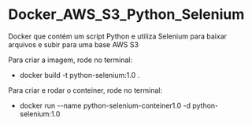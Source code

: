 # Docker_AWS_S3_Python_Selenium
Docker que contém um script Python e utiliza Selenium para baixar arquivos e subir para uma base AWS S3

Para criar a imagem, rode no terminal:

* docker build -t python-selenium:1.0 .

Para criar e rodar o conteiner, rode no terminal:

* docker run --name python-selenium-conteiner1.0 -d python-selenium:1.0 
